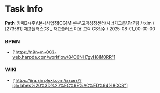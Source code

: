 # Task Info

**Path:** 카페24(주)\본사사업장\[CG]MI본부\고객성장센터\시너지그룹\PnP팀 / tkim / [273681] 재고플러스CS _ 재고플러스 이용 고객 CS접수 / 2025-08-01_00-00-00

### BPMN
- ["https://n8n-mi-003-web.hanpda.com/workflow/84O6NH7gvH8lM0RR"]

### WIKI
- ["https://jira.simplexi.com/issues/?jql=labels%20%3D%20%EC%9E%AC%ED%94%8CCS"]

